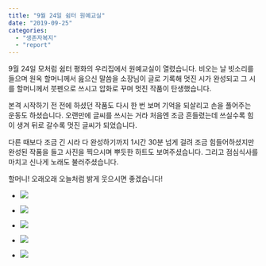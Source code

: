 ```yaml
---
title: "9월 24일 쉼터 원예교실"
date: "2019-09-25"
categories: 
  - "생존자복지"
  - "report"
---
```


9월 24일 모처럼 쉼터 평화의 우리집에서 원예교실이 열렸습니다. 비오는 날 빗소리를 들으며 원옥 할머니께서 읊으신 말씀을 소장님이 글로 기록해 멋진 시가 완성되고 그 시를 할머니께서 붓펜으로 쓰시고 압화로 꾸며 멋진 작품이 탄생했습니다.

본격 시작하기 전 전에 하셨던 작품도 다시 한 번 보며 기억을 되살리고 손을 풀어주는 운동도 하셨습니다. 오랜만에 글씨를 쓰시는 거라 처음엔 조금 흔들렸는데 쓰실수록 힘이 생겨 뒤로 갈수록 멋진 글씨가 되었습니다.

다른 때보다 조금 긴 시라 다 완성하기까지 1시간 30분 넘게 걸려 조금 힘들어하셨지만 완성된 작품을 들고 사진을 찍으시며 뿌듯한 하트도 보여주셨습니다. 그리고 점심식사를 마치고 신나게 노래도 불러주셨습니다.

할머니! 오래오래 오늘처럼 밝게 웃으시면 좋겠습니다!

- ![](http://womenandwar.net/kr/wp-content/uploads/2019/09/photo_2019-09-25_10-07-22-768x1024.jpg)
    
- ![](http://womenandwar.net/kr/wp-content/uploads/2019/09/photo_2019-09-25_10-07-26-1024x768.jpg)
    
- ![](http://womenandwar.net/kr/wp-content/uploads/2019/09/크기변환제목-없음fff.png)
    
- ![](http://womenandwar.net/kr/wp-content/uploads/2019/09/photo_2019-09-25_10-07-52-1-768x1024.jpg)
    
- ![](http://womenandwar.net/kr/wp-content/uploads/2019/09/photo_2019-09-25_10-07-40-1-768x1024.jpg)
